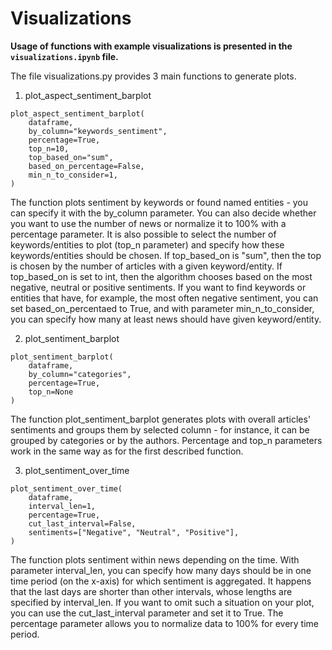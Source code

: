 # Visualizations

**Usage of functions with example visualizations is presented in the `visualizations.ipynb` file.**

The file visualizations.py provides 3 main functions to generate plots.

1. plot_aspect_sentiment_barplot
```
plot_aspect_sentiment_barplot(
    dataframe,
    by_column="keywords_sentiment",
    percentage=True,
    top_n=10,
    top_based_on="sum",
    based_on_percentage=False,
    min_n_to_consider=1,
)
```
The function plots sentiment by keywords or found named entities - you can specify it with the by_column parameter. You can also decide whether you want to use the number of news or normalize it to 100% with a percentage parameter. It is also possible to select the number of keywords/entities to plot (top_n parameter) and specify how these keywords/entities should be chosen. If top_based_on is "sum", then the top is chosen by the number of articles with a given keyword/entity. If top_based_on is set to int, then the algorithm chooses based on the most negative, neutral or positive sentiments. If you want to find keywords or entities that have, for example, the most often negative sentiment, you can set based_on_percentaed to True, and with parameter min_n_to_consider, you can specify how many at least news should have given keyword/entity.

2. plot_sentiment_barplot

```
plot_sentiment_barplot(
    dataframe,
    by_column="categories",
    percentage=True,
    top_n=None
)
```

The function plot_sentiment_barplot generates plots with overall articles' sentiments and groups them by selected column - for instance, it can be grouped by categories or by the authors. Percentage and top_n parameters work in the same way as for the first described function.

3. plot_sentiment_over_time

```
plot_sentiment_over_time(
    dataframe,
    interval_len=1,
    percentage=True,
    cut_last_interval=False,
    sentiments=["Negative", "Neutral", "Positive"],
)
```
The function plots sentiment within news depending on the time. With parameter interval_len, you can specify how many days should be in one time period (on the x-axis) for which sentiment is aggregated. It happens that the last days are shorter than other intervals, whose lengths are specified by interval_len. If you want to omit such a situation on your plot, you can use the cut_last_interval parameter and set it to True. The percentage parameter allows you to normalize data to 100% for every time period.
